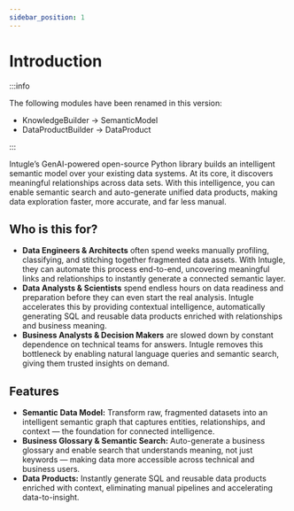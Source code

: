```yaml
---
sidebar_position: 1
---
```

# Introduction

:::info

The following modules have been renamed in this version:
- KnowledgeBuilder -> SemanticModel
- DataProductBuilder -> DataProduct

:::


Intugle’s GenAI-powered open-source Python library builds an intelligent semantic model over your existing data systems. At its core, it discovers meaningful relationships across data sets. With this intelligence, you can enable semantic search and auto-generate unified data products, making data exploration faster, more accurate, and far less manual.

## Who is this for?

*   **Data Engineers & Architects** often spend weeks manually profiling, classifying, and stitching together fragmented data assets. With Intugle, they can automate this process end-to-end, uncovering meaningful links and relationships to instantly generate a connected semantic layer.
*   **Data Analysts & Scientists** spend endless hours on data readiness and preparation before they can even start the real analysis. Intugle accelerates this by providing contextual intelligence, automatically generating SQL and reusable data products enriched with relationships and business meaning.
*   **Business Analysts & Decision Makers** are slowed down by constant dependence on technical teams for answers. Intugle removes this bottleneck by enabling natural language queries and semantic search, giving them trusted insights on demand.

## Features

*   **Semantic Data Model:** Transform raw, fragmented datasets into an intelligent semantic graph that captures entities, relationships, and context — the foundation for connected intelligence.
*   **Business Glossary & Semantic Search:** Auto-generate a business glossary and enable search that understands meaning, not just keywords — making data more accessible across technical and business users.
*   **Data Products:** Instantly generate SQL and reusable data products enriched with context, eliminating manual pipelines and accelerating data-to-insight.
